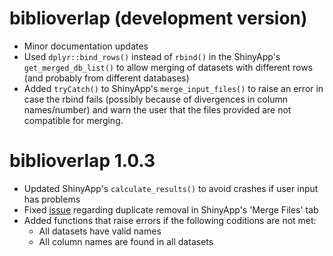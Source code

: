 # biblioverlap (development version)
* Minor documentation updates
* Used `dplyr::bind_rows()` instead of `rbind()` in the ShinyApp's `get_merged_db_list()` to allow merging of datasets with different rows (and probably from different databases)
* Added `tryCatch()` to ShinyApp's `merge_input_files()` to raise an error in case the rbind fails (possibly because of divergences in column names/number) and warn the user that the files provided are not compatible for merging.


# biblioverlap 1.0.3

* Updated ShinyApp's `calculate_results()` to avoid crashes if user input has problems
* Fixed [issue](https://github.com/gavieira/biblioverlap/issues/4) regarding duplicate removal in ShinyApp's 'Merge Files' tab 
* Added functions that raise errors if the following coditions are not met:
  - All datasets have valid names
  - All column names are found in all datasets
